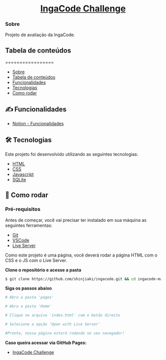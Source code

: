 <h1 align="center">
    <a href="https://shinjiaki.github.io/ingacode/src/pages/Home/index.html">
      IngaCode Challenge
    </a>
</h1>

### Sobre

Projeto de avaliação da IngaCode.

## Tabela de conteúdos
=================
<!--ts-->
   * [Sobre](#sobre)
   * [Tabela de conteúdos](#tabela-de-conteúdos)
   * [Funcionalidades](#funcionalidades)
   * [Tecnologias](#tecnologias)
   * [Como rodar](#como-rodar)

<!--te-->

<div id="funcionalidades">

## ✍️ Funcionalidades

- [Notion - Funcionalidades](https://www.notion.so/IngaCode-Tasks-3c1fe0f733994afeadc7ba51668d44d9)

</div>

<div id="tecnologias">

## 🛠️ Tecnologias

Este projeto foi desenvolvido utilizando as seguintes tecnologias:

- [HTML](https://www.w3schools.com/html/)
- [CSS](https://www.w3schools.com/css/)
- [Javascript](https://www.w3schools.com/js/)
- [SQLite](https://www.sqlite.org/)
</div>

<div id="como-rodar">

## 🚀 Como rodar

### Pré-requisitos

Antes de começar, você vai precisar ter instalado em sua máquina as seguintes ferramentas:
- [Git](https://git-scm.com)
- [VSCode](https://code.visualstudio.com/)
- [Live Server](https://github.com/ritwickdey/vscode-live-server)

Como este projeto é uma página, você deverá rodar a página HTML com o CSS e o JS com o Live Server.

**Clone o repositório e acesse a pasta**

```bash
$ git clone https://github.com/shinjiaki/ingacode.git && cd ingacode-master
```

**Siga os passos abaixo**

```bash
# Abra a pasta 'pages'

# Abra a pasta 'Home'

# Clique no arquivo 'index.html' com o botão direito

# Selecione a opção 'Open with Live Server'

#Pronto, nossa página estará rodando no seu navegador!
```

**Caso queira acessar via GitHub Pages:**

- [IngaCode Challenge](https://shinjiaki.github.io/ingacode/src/pages/Home/index.html)

</div>